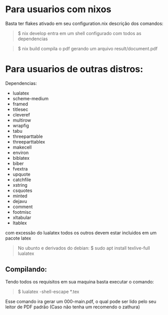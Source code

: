 # Para usuarios com nixos
Basta ter flakes ativado em seu configuration.nix
descrição dos comandos:
> $ nix develop
> entra em um shell configurado com todos as dependencias

> $ nix build
> compila o pdf gerando um arquivo result/document.pdf

# Para usuarios de outras distros:
Dependencias:
- lualatex
- scheme-medium
- framed
- titlesec
- cleveref
- multirow
- wrapfig
- tabu
- threeparttable
- threeparttablex
- makecell
- environ
- biblatex
- biber
- fvextra
- upquote
- catchfile
- xstring
- csquotes
- minted
- dejavu
- comment
- footmisc
- xltabular
- ltablex

com excessão do lualatex todos os outros devem estar incluidos em um pacote latex

> No ubunto e derivados do debian:
> $ sudo apt install texlive-full lualatex

## Compilando:
Tendo todos os requisitos em sua maquina basta executar o comando:
> $ lualatex -shell-escape *.tex

Esse comando ira gerar um 000-main.pdf, o qual pode ser lido pelo seu leitor de PDF padrão
(Caso não tenha um recomendo o zathura)
